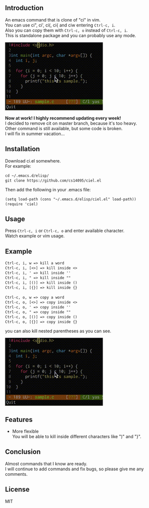 ## Introduction

An emacs command that is clone of "ci" in vim.  
You can use ci", ci', ci(, ci{ and ciw entering `Ctrl-c, i`.   
Also you can copy them with `Ctrl-c, o` instead of `Ctrl-c, i`.  
This is standalone package and you can probably use any mode.  

![circleanimationmuvie](https://raw.githubusercontent.com/cs14095/cs14095.github.io/master/ci-el.gif) 

**Now at work! I highly recommend updating every week!**  
I decided to remove cit on master branch, because it's too heavy.  
Other command is still available, but some code is broken.  
I will fix in summer vacation...  




## Installation

Download ci.el somewhere.  
For example:


	cd ~/.emacs.d/elisp/
	git clone https://github.com/cs14095/ciel.el


Then add the following in your .emacs file:


	(setq load-path (cons "~/.emacs.d/elisp/ciel.el" load-path))
	(require 'ciel)


## Usage

Press `Ctrl-c, i` or `Ctrl-c, o` and enter available character.  
Watch example or vim usage.  


## Example

	Ctrl-c, i, w => kill a word  
	Ctrl-c, i, [<>] => kill inside <>  
	Ctrl-c, i, ' => kill inside ''
	Ctrl-c, i, " => kill inside ""  
	Ctrl-c, i, [()] => kill inside ()  
	Ctrl-c, i, [{}] => kill inside {}  
	
	Ctrl-c, o, w => copy a word  
	Ctrl-c, o, [<>] => copy inside <>  
	Ctrl-c, o, ' => copy inside ''
	Ctrl-c, o, " => copy inside ""  
	Ctrl-c, o, [()] => copy inside ()  
	Ctrl-c, o, [{}] => copy inside {}  

you can also kill nested parentheses as you can see.

![circleanimationmuvie](https://raw.githubusercontent.com/cs14095/cs14095.github.io/master/ci-el.gif) 


## Features
 - More flexible  
   You will be able to kill inside different characters like ")" and "}".  
   

## Conclusion

Almost commands that I know are ready.  
I will continue to add commands and fix bugs, so please give me any comments.


## License
MIT
